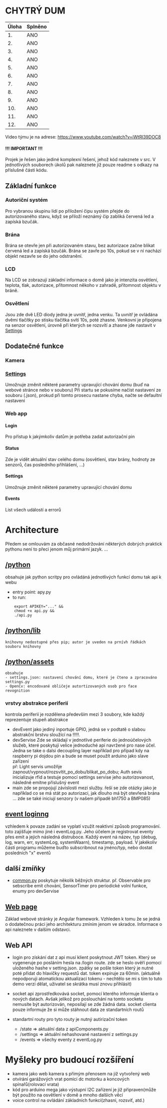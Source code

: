 # CHYTRÝ DUM
| Úloha | Splněno |
|-------|---------|
| 1. | ANO |
| 2. | ANO |
| 3. | ANO |
| 4. | ANO |
| 5. | ANO |
| 6. | ANO |
| 7. | ANO |
| 8. | ANO |
| 9. | ANO |
| 10. | ANO |
| 11. | ANO |
| 12. | ANO |
Video týmu je na adrese: https://www.youtube.com/watch?v=iWtRl39DOC8 
#### !!! IMPORTANT !!!
Projek je řešen jako jediné komplexní řešení, jehož kód naleznete v src. V jednotlivých souborech úkolů pak naleznete již pouze readme s odkazy na příslušné části kódu.


## Základní funkce

### Autoriční systém 

Pro vybranou skupinu lidí po přiložení čipu systém přejde do autorizovaného stavu, když se přiloží neznámý čip zabliká červená led a zapíská bzučák.

### Brána

Brána se otevře jen při autorizovaném stavu, bez autorizace začne blikat červená led a zapíská bzučák. Brána se zavře po 10s, pokud se v ní nachází objekt nezavře se do jeho odstranění.

### LCD

Na LCD se zobrazují základní informace o domě jako je intenzita osvětlení, teplota, tlak, autorizace, přítomnost někoho v zahradě, přítomnost objektu v bráně.

### Osvětlení 

Jsou zde dvě LED diody jedna je uvnitř, jedna venku. Ta uvnitř je ovládána dvěmi tlačítky po stisku tlačítka svítí 10s, poté zhasne. Venkovní je připojena na senzor osvětlení, úrovně při kterých se rozsvítí a zhasne jde nastavit v [Settings](python/assets/settings.json)

## Dodatečné funkce

### Kamera

### [Settings](python/assets/settings.json)
Umožnuje změnit některé parametry upravující chování domu (buď na webové stránce nebo v souboru)
Při startu se pokusíme načíst nastavení ze souboru (.json), prokud při tomto prosecu nastane chyba, načte se defaultní nastavení

### Web app

#### Login
Pro přístup k jakýmkoliv datům je potřeba zadat autorizační pin
#### Status
Zde je vidět aktuální stav celého domu (osvětlení, stav brány, hodnoty ze senzorů, čas posledního přihlášení, ...)
#### Settings
Umožnuje změnit některé parametry upravující chování domu
#### Events
List všech událostí a errorů

# Architecture
Předem se omlouvám za občasné nedodržování některých dobrých praktick pythonu není to přeci jenom můj primární jazyk. ...

## [/python](python)
obsahuje jak python scritpy pro ovládáná jednotlivých funkcí domu tak api k webu
- entry point: apy.py
- to run:
```
    export APIKEY="..." &&
    chmod +x api.py &&
    ./api.py 
```

## [/python/lib](python/lib)
    knihovny nedostupné přes pip; autor je uveden na prnívh řádkách souboru knihovny

## [/python/assets](python/assets)
    obsahuje 
    - settings.json: nastavení chování domu, které je čteno a zpracováno settings.py
    - OpenCv: encodované obličeje autortizovaných osob pro face revognition 

### vrstvy abstrakce periferií
kontrola periferií je rozdělena především mezi 3 soubory, kde každý reprezentuje stupeň abstrakce
- devEvent
    jako jediný inportuje GPIO, jedná se v podtatě o slabou abstrakční brstvu sloužící na !!!!!.
- devServise
    Zde se skládají v jednotlivé periferie do jednoúčelových služeb, které poskytují velice jednoduché api navržené pro nase účel. Jedna se take o dalsi decoupling layer například pro případ kdy na raspberry pi dojdou pin a bude se muset použít arduino jako slave zařízení<br>
    př: Light servis umožňje zapnout/vypnout/rozsvítit_po_dobu/blikat_po_dobu; Auth sevis inicializuje rfid a testuje pomocí settings servise jeho autorizovanost, následně emitne příslušný event
- main
    zde se propojují závislosti mezi služby. řeší se zde otázky jako je například co se má stát po autorizaci, jak dlouho má být otevřená brána ...
    zde se také iniciují senzory (v našem případě bh1750 a BMP085)

## [event loginng](python/eventLog.py)
vzhledem k povaze zadání se vyplatí vzužít reaktivní způsob programování. toto zajišťuje mimo jiné i eventLog.py. Jeho účelem je registrovat eventy přes emit a jejich následná distruboce. Každý event ná název, typ (debug, log, warn, err, systemLog, systemWaarn), timestamp, payload. V jakékoliv části programu můžeme buďto subscribnout na jméno/typ, nebo dostat posledních "x" eventů

## další zmíňky
- [common.py](python/common.py)
    poskytuje několik běžných struktur. př. Observable pro sebscribe emit chování, SensorTimer pro periodické volní funkce, enumy pro devServise

## [Web page](webApp/NAG)
Základ webové stránky je Angular framework. Vzhleden k tomu že se jedná o dodatečnou práci jeho architekturu zmínim jenom ve skradce. Informace o api naleznete v dalším odstavci.


## Web API
- login
    pro získání dat z api musí klient poskytnout JWT token. Který se vygeneruje po posláním hesla na /login route. zde se heslo ověří pomocí uloženého hashe v setting.json. zpátky se pošle token který je nutné poté přidat do hlavičky requestů dat. token expiruje za 60min. (aktuálně nepodporuji atomatickou aktualizaci tokenu - nechtělo se mi s tím to tuto demo verzi dělat, uživatel se skrátka musí znovu přihlásit)

- socket
    api zprostředkovává socket, pomocí kterého informuje klienta o nových datach. Avšak jelikož pro poslouchání na tomto socketu nemusíte být autorizován, neposílají se zde žádná data. socket clienta pouze informuje že si může stáhnout data ze standartních routů

- standartní routy
    pro tyto routy je nutný autirizační token
    - /state => aktuální data z apiComponents.py
    - /settings => aktuální nehashované nastavení z settings.py
    - /events => všechy eventy z eventLog.py
 

# Myšleky pro budoucí rozšíření
- kamera jako web kamera s přímým přenosem na již vytvořený web
- otvírání garážových vrat pomicí dc motorku a koncových spínařů(rolovací vrata)
- kód pro arduino mega jako výstupní I2C zařízení je již připraven(může být použito na osvětlení v domě a mnoho dalších věcí
- voice control na ovládání základních funkcí(zhasni, rozsviť, atd.)
